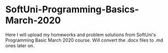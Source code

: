 # SoftUni-Programming-Basics-March-2020

Here I will upload my homeworks and problem solutions from SoftUni's Programming Basic March 2020 course.
Will convert the .docx files to .md ones later on.
